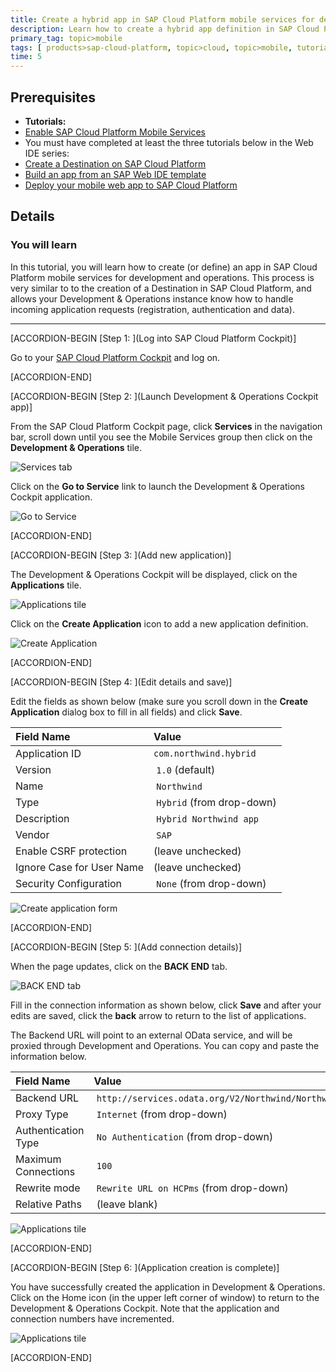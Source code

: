 ```yaml
---
title: Create a hybrid app in SAP Cloud Platform mobile services for development and operations
description: Learn how to create a hybrid app definition in SAP Cloud Platform mobile services for development and operations
primary_tag: topic>mobile
tags: [ products>sap-cloud-platform, topic>cloud, topic>mobile, tutorial>intermediate]
time: 5
---
```

## Prerequisites  
- **Tutorials:**
- [Enable SAP Cloud Platform Mobile Services](https://developers.sap.com/tutorials/fiori-ios-hcpms-setup.html)
- You must have completed at least the three tutorials below in the Web IDE series:  
- [Create a Destination on SAP Cloud Platform](https://developers.sap.com/tutorials/hcp-create-destination.html)
- [Build an app from an SAP Web IDE template](https://developers.sap.com/tutorials/hcp-template-mobile-web-app.html)
- [Deploy your mobile web app to SAP Cloud Platform](https://developers.sap.com/tutorials/hcp-deploy-mobile-web-app.html)

## Details
### You will learn  
In this tutorial, you will learn how to create (or define) an app in SAP Cloud Platform mobile services for development and operations. This process is very similar to to the creation of a Destination in SAP Cloud Platform, and allows your Development & Operations instance know how to handle incoming application requests (registration, authentication and data).


---

[ACCORDION-BEGIN [Step 1: ](Log into SAP Cloud Platform Cockpit)]

Go to your [SAP Cloud Platform Cockpit](https://account.hanatrial.ondemand.com) and log on.


[ACCORDION-END]

[ACCORDION-BEGIN [Step 2: ](Launch Development & Operations Cockpit app)]

From the SAP Cloud Platform Cockpit page, click **Services** in the navigation bar, scroll down until you see the Mobile Services group then click on the **Development & Operations** tile.

![Services tab](mg5-2-02.png)

Click on the **Go to Service** link to launch the Development & Operations Cockpit application.

![Go to Service](mg5-2-03.png)


[ACCORDION-END]

[ACCORDION-BEGIN [Step 3: ](Add new application)]

The Development & Operations Cockpit will be displayed, click on the **Applications** tile.

![Applications tile](mg5-2-04.png)

Click on the **Create Application** icon to add a new application definition.

![Create Application](mg5-2-05.png)


[ACCORDION-END]

[ACCORDION-BEGIN [Step 4: ](Edit details and save)]

Edit the fields as shown below (make sure you scroll down in the **Create Application** dialog box to fill in all fields) and click **Save**.

Field Name                | Value
:------------------------ | :-------------
Application ID            | `com.northwind.hybrid`
Version                   | `1.0` (default)
Name                      | `Northwind`
Type                      | `Hybrid` (from drop-down)
Description               | `Hybrid Northwind app`
Vendor                    | `SAP`
Enable CSRF protection    | (leave unchecked)
Ignore Case for User Name | (leave unchecked)
Security Configuration    | `None` (from drop-down)

![Create application form](mg5-2-06.png)


[ACCORDION-END]

[ACCORDION-BEGIN [Step 5: ](Add connection details)]

When the page updates, click on the **BACK END** tab.

![BACK END tab](mg5-2-07.png)

Fill in the connection information as shown below, click **Save** and after your edits are saved, click the **back** arrow to return to the list of applications.

The Backend URL will point to an external OData service, and will be proxied through Development and Operations. You can copy and paste the information below.

Field Name                | Value
:------------------------ | :-------------
Backend URL         | `http://services.odata.org/V2/Northwind/Northwind.svc`
Proxy Type          | `Internet` (from drop-down) 
Authentication Type | `No Authentication` (from drop-down)
Maximum Connections | `100`
Rewrite mode        | `Rewrite URL on HCPms` (from drop-down)
Relative Paths      | (leave blank)

![Applications tile](mg5-2-08.png)


[ACCORDION-END]

[ACCORDION-BEGIN [Step 6: ](Application creation is complete)]

You have successfully created the application in Development & Operations. Click on the Home icon (in the upper left corner of window) to return to the Development & Operations Cockpit. Note that the application and connection numbers have incremented.

![Applications tile](mg5-2-09.png)


[ACCORDION-END]
